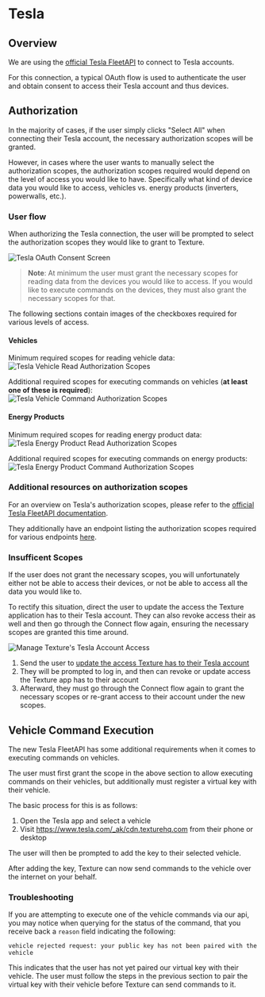 # Tesla

## Overview
We are using the [official Tesla FleetAPI](https://developer.tesla.com/docs/fleet-api) to connect to Tesla accounts. 

For this connection, a typical OAuth flow is used to authenticate the user and obtain consent to access their Tesla account and thus devices.

## Authorization
In the majority of cases, if the user simply clicks "Select All" when connecting their Tesla account, the necessary authorization scopes will be granted.

However, in cases where the user wants to manually select the authorization scopes, the authorization scopes required would depend on the level of access you would like to have. Specifically what kind of device data you would like to access, vehicles vs. energy products (inverters, powerwalls, etc.).

### User flow
When authorizing the Tesla connection, the user will be prompted to select the authorization scopes they would like to grant to Texture.

![Tesla OAuth Consent Screen](/img/oem/tesla/tesla-oauth-consent-screen.png)

> **Note**: At minimum the user must grant the necessary scopes for reading data from the devices you would like to access. If you would like to execute commands on the devices, they must also grant the necessary scopes for that.

The following sections contain images of the checkboxes required for various levels of access.

#### Vehicles
Minimum required scopes for reading vehicle data:  
![Tesla Vehicle Read Authorization Scopes](/img/oem/tesla/tesla-vehicle-read-authorization-scopes.png)

Additional required scopes for executing commands on vehicles (**at least one of these is required**):  
![Tesla Vehicle Command Authorization Scopes](/img/oem/tesla/tesla-vehicle-command-authorization-scopes.png)

#### Energy Products
Minimum required scopes for reading energy product data:  
![Tesla Energy Product Read Authorization Scopes](/img/oem/tesla/tesla-energy-product-read-authorization-scopes.png)

Additional required scopes for executing commands on energy products:  
![Tesla Energy Product Command Authorization Scopes](/img/oem/tesla/tesla-energy-product-command-authorization-scopes.png)

### Additional resources on authorization scopes
For an overview on Tesla's authorization scopes, please refer to the [official Tesla FleetAPI documentation](https://developer.tesla.com/docs/fleet-api#authorization-scopes).

They additionally have an endpoint listing the authorization scopes required for various endpoints [here](https://developer.tesla.com/docs/scopes.json).

### Insufficent Scopes
If the user does not grant the necessary scopes, you will unfortunately either not be able to access their devices, or not be able to access all the data you would like to.

To rectify this situation, direct the user to update the access the Texture application has to their Tesla account. They can also revoke access their as well and then go through the Connect flow again, ensuring the necessary scopes are granted this time around.

![Manage Texture's Tesla Account Access](/img/oem/tesla/tesla-manage-texture-account-access.png)

1. Send the user to [update the access Texture has to their Tesla account](https://auth.tesla.com/user/revoke/consent?revoke_client_id=f8e24ca22654-4253-abfe-b738cdb57dad)
2. They will be prompted to log in, and then can revoke or update access the Texture app has to their account
3. Afterward, they must go through the Connect flow again to grant the necessary scopes or re-grant access to their account under the new scopes.

## Vehicle Command Execution
The new Tesla FleetAPI has some additional requirements when it comes to executing commands on vehicles.

The user must first grant the scope in the above section to allow executing commands on their vehicles, but additionally must register a virtual key with their vehicle.

The basic process for this is as follows:
1. Open the Tesla app and select a vehicle
2. Visit https://www.tesla.com/_ak/cdn.texturehq.com from their phone or desktop

The user will then be prompted to add the key to their selected vehicle.

After adding the key, Texture can now send commands to the vehicle over the internet on your behalf.

### Troubleshooting
If you are attempting to execute one of the vehicle commands via our api, you may notice when querying for the status of the command, that you receive back a `reason` field indicating the following:
```
vehicle rejected request: your public key has not been paired with the vehicle
```

This indicates that the user has not yet paired our virtual key with their vehicle. The user must follow the steps in the previous section to pair the virtual key with their vehicle before Texture can send commands to it.